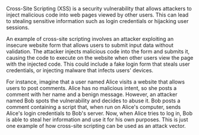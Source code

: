 

Cross-Site Scripting (XSS) is a security vulnerability that allows attackers to inject malicious code into web pages viewed by other users. This can lead to stealing sensitive information such as login credentials or hijacking user sessions.

An example of cross-site scripting involves an attacker exploiting an insecure website form that allows users to submit input data without validation. The attacker injects malicious code into the form and submits it, causing the code to execute on the website when other users view the page with the injected code. This could include a fake login form that steals user credentials, or injecting malware that infects users' devices.

For instance, imagine that a user named Alice visits a website that allows users to post comments. Alice has no malicious intent, so she posts a comment with her name and a benign message. However, an attacker named Bob spots the vulnerability and decides to abuse it. Bob posts a comment containing a script that, when run on Alice's computer, sends Alice's login credentials to Bob's server. Now, when Alice tries to log in, Bob is able to steal her information and use it for his own purposes. This is just one example of how cross-site scripting can be used as an attack vector.
